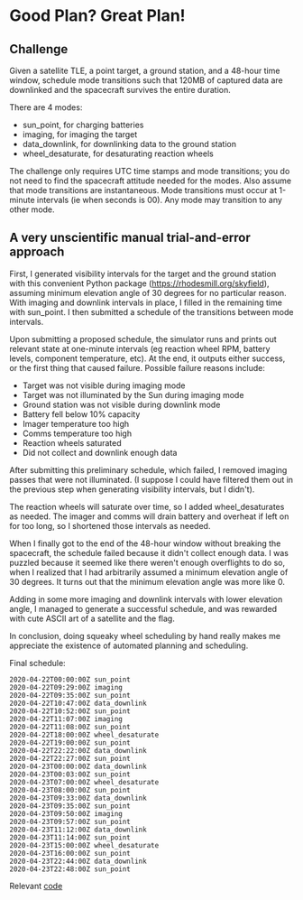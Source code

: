 # Good Plan? Great Plan!
## Challenge
Given a satellite TLE, a point target, a ground station, and a 48-hour time window, schedule mode transitions such that 120MB of captured data are downlinked and the spacecraft survives the entire duration.

There are 4 modes:
* sun_point, for charging batteries
* imaging, for imaging the target
* data_downlink, for downlinking data to the ground station
* wheel_desaturate, for desaturating reaction wheels

The challenge only requires UTC time stamps and mode transitions; you do not need to find the spacecraft attitude needed for the modes. Also assume that mode transitions are instantaneous. Mode transitions must occur at 1-minute intervals (ie when seconds is 00). Any mode may transition to any other mode.

## A very unscientific manual trial-and-error approach
First, I generated visibility intervals for the target and the ground station with this convenient Python package (https://rhodesmill.org/skyfield), assuming minimum elevation angle of 30 degrees for no particular reason. With imaging and downlink intervals in place, I filled in the remaining time with sun_point. I then submitted a schedule of the transitions between mode intervals.

Upon submitting a proposed schedule, the simulator runs and prints out relevant state at one-minute intervals (eg reaction wheel RPM, battery levels, component temperature, etc). At the end, it outputs either success, or the first thing that caused failure. Possible failure reasons include:

* Target was not visible during imaging mode
* Target was not illuminated by the Sun during imaging mode
* Ground station was not visible during downlink mode
* Battery fell below 10% capacity
* Imager temperature too high
* Comms temperature too high
* Reaction wheels saturated
* Did not collect and downlink enough data

After submitting this preliminary schedule, which failed, I removed imaging passes that were not illuminated. (I suppose I could have filtered them out in the previous step when generating visibility intervals, but I didn't).

The reaction wheels will saturate over time, so I added wheel_desaturates as needed. The imager and comms will drain battery and overheat if left on for too long, so I shortened those intervals as needed.

When I finally got to the end of the 48-hour window without breaking the spacecraft, the schedule failed because it didn't collect enough data. I was puzzled because it seemed like there weren't enough overflights to do so, when I realized that I had arbitrarily assumed a minimum elevation angle of 30 degrees. It turns out that the minimum elevation angle was more like 0.

Adding in some more imaging and downlink intervals with lower elevation angle, I managed to generate a successful schedule, and was rewarded with cute ASCII art of a satellite and the flag.

In conclusion, doing squeaky wheel scheduling by hand really makes me appreciate the existence of automated planning and scheduling.

Final schedule:
```
2020-04-22T00:00:00Z sun_point
2020-04-22T09:29:00Z imaging
2020-04-22T09:35:00Z sun_point
2020-04-22T10:47:00Z data_downlink
2020-04-22T10:52:00Z sun_point
2020-04-22T11:07:00Z imaging
2020-04-22T11:08:00Z sun_point
2020-04-22T18:00:00Z wheel_desaturate
2020-04-22T19:00:00Z sun_point
2020-04-22T22:22:00Z data_downlink
2020-04-22T22:27:00Z sun_point
2020-04-23T00:00:00Z data_downlink
2020-04-23T00:03:00Z sun_point
2020-04-23T07:00:00Z wheel_desaturate
2020-04-23T08:00:00Z sun_point
2020-04-23T09:33:00Z data_downlink
2020-04-23T09:35:00Z sun_point
2020-04-23T09:50:00Z imaging
2020-04-23T09:57:00Z sun_point
2020-04-23T11:12:00Z data_downlink
2020-04-23T11:14:00Z sun_point
2020-04-23T15:00:00Z wheel_desaturate
2020-04-23T16:00:00Z sun_point
2020-04-23T22:44:00Z data_downlink
2020-04-23T22:48:00Z sun_point
```

Relevant [code](good_plan_great_plan.py)
